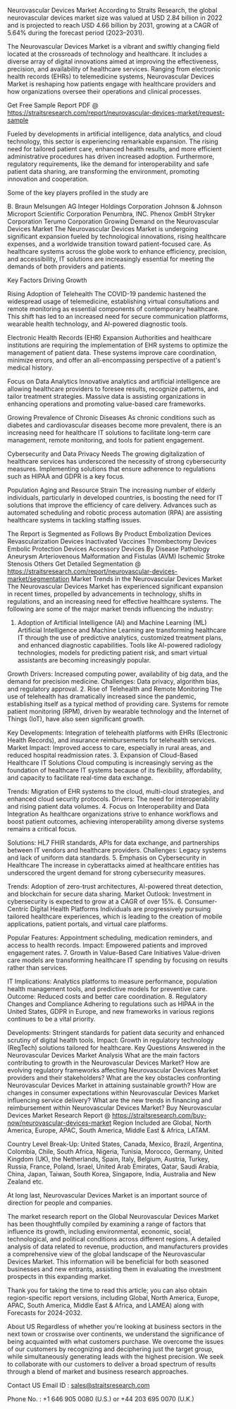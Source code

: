 Neurovascular Devices Market
According to Straits Research, the global neurovascular devices market size was valued at USD 2.84 billion in 2022 and is projected to reach USD 4.66 billion by 2031, growing at a CAGR of 5.64% during the forecast period (2023–2031).

The Neurovascular Devices Market is a vibrant and swiftly changing field located at the crossroads of technology and healthcare. It includes a diverse array of digital innovations aimed at improving the effectiveness, precision, and availability of healthcare services. Ranging from electronic health records (EHRs) to telemedicine systems, Neurovascular Devices Market is reshaping how patients engage with healthcare providers and how organizations oversee their operations and clinical processes.

Get Free Sample Report PDF @ https://straitsresearch.com/report/neurovascular-devices-market/request-sample

Fueled by developments in artificial intelligence, data analytics, and cloud technology, this sector is experiencing remarkable expansion. The rising need for tailored patient care, enhanced health results, and more efficient administrative procedures has driven increased adoption. Furthermore, regulatory requirements, like the demand for interoperability and safe patient data sharing, are transforming the environment, promoting innovation and cooperation.

Some of the key players profiled in the study are

B. Braun Melsungen AG
Integer Holdings Corporation
Johnson & Johnson
Microport Scientific Corporation
Penumbra, INC.
Phenox GmbH
Stryker Corporation
Terumo Corporation
Growing Demand on the Neurovascular Devices Market
The Neurovascular Devices Market is undergoing significant expansion fueled by technological innovations, rising healthcare expenses, and a worldwide transition toward patient-focused care. As healthcare systems across the globe work to enhance efficiency, precision, and accessibility, IT solutions are increasingly essential for meeting the demands of both providers and patients.

Key Factors Driving Growth

Rising Adoption of Telehealth
The COVID-19 pandemic hastened the widespread usage of telemedicine, establishing virtual consultations and remote monitoring as essential components of contemporary healthcare. This shift has led to an increased need for secure communication platforms, wearable health technology, and AI-powered diagnostic tools.

Electronic Health Records (EHR) Expansion
Authorities and healthcare institutions are requiring the implementation of EHR systems to optimize the management of patient data. These systems improve care coordination, minimize errors, and offer an all-encompassing perspective of a patient's medical history.

Focus on Data Analytics
Innovative analytics and artificial intelligence are allowing healthcare providers to foresee results, recognize patterns, and tailor treatment strategies. Massive data is assisting organizations in enhancing operations and promoting value-based care frameworks.

Growing Prevalence of Chronic Diseases
As chronic conditions such as diabetes and cardiovascular diseases become more prevalent, there is an increasing need for healthcare IT solutions to facilitate long-term care management, remote monitoring, and tools for patient engagement.

Cybersecurity and Data Privacy Needs
The growing digitalization of healthcare services has underscored the necessity of strong cybersecurity measures. Implementing solutions that ensure adherence to regulations such as HIPAA and GDPR is a key focus.

Population Aging and Resource Strain
The increasing number of elderly individuals, particularly in developed countries, is boosting the need for IT solutions that improve the efficiency of care delivery. Advances such as automated scheduling and robotic process automation (RPA) are assisting healthcare systems in tackling staffing issues.

The Report is Segmented as Follows
By Product
Embolization Devices
Revascularization Devices Inactivated Vaccines
Thrombectomy Devices
Embolic Protection Devices
Accessory Devices
By Disease Pathology
Aneurysm
Arteriovenous Malformation and Fistulas (AVM)
Ischemic Stroke
Stenosis
Others
Get Detailed Segmentation @ https://straitsresearch.com/report/neurovascular-devices-market/segmentation
Market Trends in the Neurovascular Devices Market
The Neurovascular Devices Market has experienced significant expansion in recent times, propelled by advancements in technology, shifts in regulations, and an increasing need for effective healthcare systems. The following are some of the major market trends influencing the industry:

1. Adoption of Artificial Intelligence (AI) and Machine Learning (ML)
Artificial Intelligence and Machine Learning are transforming healthcare IT through the use of predictive analytics, customized treatment plans, and enhanced diagnostic capabilities. Tools like AI-powered radiology technologies, models for predicting patient risk, and smart virtual assistants are becoming increasingly popular.

Growth Drivers: Increased computing power, availability of big data, and the demand for precision medicine.
Challenges: Data privacy, algorithm bias, and regulatory approval.
2. Rise of Telehealth and Remote Monitoring
The use of telehealth has dramatically increased since the pandemic, establishing itself as a typical method of providing care. Systems for remote patient monitoring (RPM), driven by wearable technology and the Internet of Things (IoT), have also seen significant growth.

Key Developments: Integration of telehealth platforms with EHRs (Electronic Health Records), and insurance reimbursements for telehealth services.
Market Impact: Improved access to care, especially in rural areas, and reduced hospital readmission rates.
3. Expansion of Cloud-Based Healthcare IT Solutions
Cloud computing is increasingly serving as the foundation of healthcare IT systems because of its flexibility, affordability, and capacity to facilitate real-time data exchange.

Trends: Migration of EHR systems to the cloud, multi-cloud strategies, and enhanced cloud security protocols.
Drivers: The need for interoperability and rising patient data volumes.
4. Focus on Interoperability and Data Integration
As healthcare organizations strive to enhance workflows and boost patient outcomes, achieving interoperability among diverse systems remains a critical focus.

Solutions: HL7 FHIR standards, APIs for data exchange, and partnerships between IT vendors and healthcare providers.
Challenges: Legacy systems and lack of uniform data standards.
5. Emphasis on Cybersecurity in Healthcare
The increase in cyberattacks aimed at healthcare entities has underscored the urgent demand for strong cybersecurity measures.

Trends: Adoption of zero-trust architectures, AI-powered threat detection, and blockchain for secure data sharing.
Market Outlook: Investment in cybersecurity is expected to grow at a CAGR of over 15%.
6. Consumer-Centric Digital Health Platforms
Individuals are progressively pursuing tailored healthcare experiences, which is leading to the creation of mobile applications, patient portals, and virtual care platforms.

Popular Features: Appointment scheduling, medication reminders, and access to health records.
Impact: Empowered patients and improved engagement rates.
7. Growth in Value-Based Care Initiatives
Value-driven care models are transforming healthcare IT spending by focusing on results rather than services.

IT Implications: Analytics platforms to measure performance, population health management tools, and predictive models for preventive care.
Outcome: Reduced costs and better care coordination.
8. Regulatory Changes and Compliance
Adhering to regulations such as HIPAA in the United States, GDPR in Europe, and new frameworks in various regions continues to be a vital priority.

Developments: Stringent standards for patient data security and enhanced scrutiny of digital health tools.
Impact: Growth in regulatory technology (RegTech) solutions tailored for healthcare.
Key Questions Answered in the Neurovascular Devices Market Analysis
What are the main factors contributing to growth in the Neurovascular Devices Market?
How are evolving regulatory frameworks affecting Neurovascular Devices Market providers and their stakeholders?
What are the key obstacles confronting Neurovascular Devices Market in attaining sustainable growth?
How are changes in consumer expectations within Neurovascular Devices Market influencing service delivery?
What are the new trends in financing and reimbursement within Neurovascular Devices Market?
Buy Neurovascular Devices Market Research Report @ https://straitsresearch.com/buy-now/neurovascular-devices-market
Region Included are
Global, North America, Europe, APAC, South America, Middle East & Africa, LATAM.

Country Level Break-Up: United States, Canada, Mexico, Brazil, Argentina, Colombia, Chile, South Africa, Nigeria, Tunisia, Morocco, Germany, United Kingdom (UK), the Netherlands, Spain, Italy, Belgium, Austria, Turkey, Russia, France, Poland, Israel, United Arab Emirates, Qatar, Saudi Arabia, China, Japan, Taiwan, South Korea, Singapore, India, Australia and New Zealand etc.

At long last, Neurovascular Devices Market is an important source of direction for people and companies.

The market research report on the Global Neurovascular Devices Market has been thoughtfully compiled by examining a range of factors that influence its growth, including environmental, economic, social, technological, and political conditions across different regions. A detailed analysis of data related to revenue, production, and manufacturers provides a comprehensive view of the global landscape of the Neurovascular Devices Market. This information will be beneficial for both seasoned businesses and new entrants, assisting them in evaluating the investment prospects in this expanding market.

Thank you for taking the time to read this article; you can also obtain region-specific report versions, including Global, North America, Europe, APAC, South America, Middle East & Africa, and LAMEA) along with Forecasts for 2024-2032.

About US
Regardless of whether you're looking at business sectors in the next town or crosswise over continents, we understand the significance of being acquainted with what customers purchase. We overcome the issues of our customers by recognizing and deciphering just the target group, while simultaneously generating leads with the highest precision. We seek to collaborate with our customers to deliver a broad spectrum of results through a blend of market and business research approaches.

Contact US
Email ID : sales@straitsresearch.com

Phone No. : +1 646 905 0080 (U.S.) or +44 203 695 0070 (U.K.)
